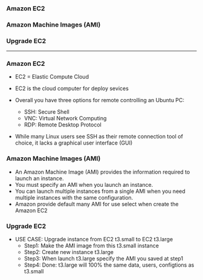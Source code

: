 
### Amazon EC2
### Amazon Machine Images (AMI)
### Upgrade EC2

---------------------------------------

### Amazon EC2

* EC2 = Elastic Compute Cloud
* EC2 is the cloud computer for deploy sevices
* Overall you have three options for remote controlling an Ubuntu PC:
  * SSH: Secure Shell
  * VNC: Virtual Network Computing
  * RDP: Remote Desktop Protocol
  
* While many Linux users see SSH as their remote connection tool of choice, it lacks a graphical user interface (GUI)

### Amazon Machine Images (AMI)

* An Amazon Machine Image (AMI) provides the information required to launch an instance. 
* You must specify an AMI when you launch an instance. 
* You can launch multiple instances from a single AMI when you need multiple instances with the same configuration.
* Amazon provide default many AMI for use select when create the Amazon EC2

### Upgrade EC2

* USE CASE: Upgrade instance from EC2 t3.small to EC2 t3.large
  * Step1: Make the AMI image from this t3.small instance
  * Step2: Create new instance t3.large
  * Step3: When launch t3.large specify the AMI you saved at step1
  * Step4: Done: t3.large will 100% the same data, users, configtions as t3.small
